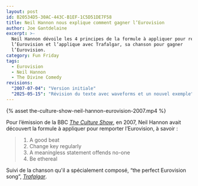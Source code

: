 ```yaml
---
layout: post
id: B20534D5-30AC-443C-B1EF-1C5D51DE7F58
title: Neil Hannon nous explique comment gagner l’Eurovision
author: Joe Gantdelaine
excerpt: >-
  Neil Hannon dévoile les 4 principes de la formule à appliquer pour remporter
  l’Eurovision et l’applique avec Trafalgar, sa chanson pour gagner
  l’Eurovision.
category: Fun Friday
tags:
  - Eurovision
  - Neil Hannon
  - The Divine Comedy
revisions:
  "2007-07-04": "Version initiale"
  "2025-05-15": "Révision du texte avec waveforms et un nouvel exemple"
---
```


{% asset the-culture-show-neil-hannon-eurovision-2007.mp4 %}

Pour l’émission de la BBC [_The Culture Show_][1], en 2007, Neil Hannon avait
découvert la formule à appliquer pour remporter l’Eurovision, à savoir :

> 1. A good beat
> 1. Change key regularly
> 1. A meaningless statement offends no-one
> 1. Be ethereal

Suivi de la chanson qu'il a spécialement composé, “the perfect Eurovision song”,
[_Trafalgar_][2].

[1]:
  https://en.wikipedia.org/wiki/The_Culture_Show
  "The Culture Show sur Wikipedia"
[2]: https://song.link/fr/i/1534322236 "Trafalgar, de The Divine Comedy"
